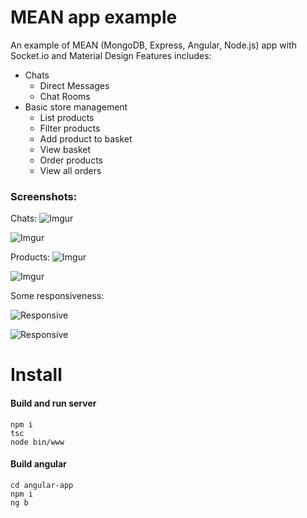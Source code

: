 # MEAN app example
An example of MEAN (MongoDB, Express, Angular, Node.js) app with Socket.io and Material Design
Features includes:
* Chats
    * Direct Messages
    * Chat Rooms
* Basic store management
    * List products
    * Filter products
    * Add product to basket
    * View basket
    * Order products
    * View all orders

### Screenshots:
Chats:
![Imgur](https://i.imgur.com/c1wL1aE.png)

![Imgur](https://i.imgur.com/pECYwbN.png)

Products:
![Imgur](https://i.imgur.com/dDWUbks.png)

![Imgur](https://i.imgur.com/7vIzcdK.png)


Some responsiveness:

![Responsive](https://i.imgur.com/F8zopjO.png)

![Responsive](https://i.imgur.com/VdDfgAT.png)

# Install
#### Build and run server
```
npm i
tsc
node bin/www
```
#### Build angular
```
cd angular-app
npm i
ng b
```
